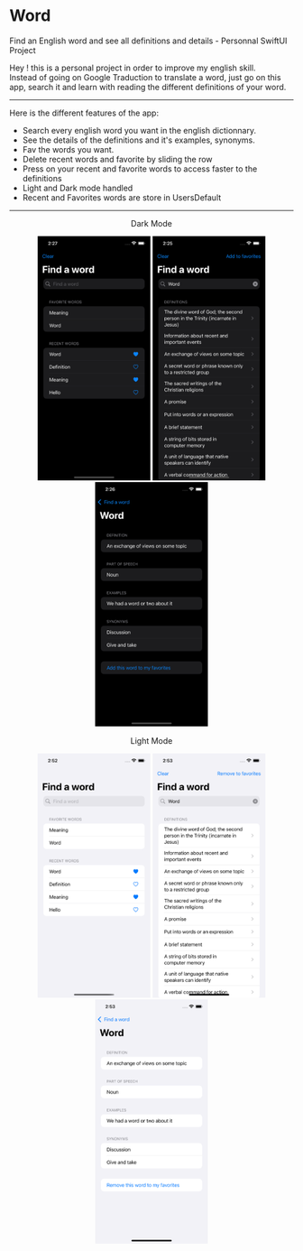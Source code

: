 # Word
Find an English word and see all definitions and details - Personnal SwiftUI Project

Hey ! this is a personal project in order to improve my english skill.\
Instead of going on Google Traduction to translate a word, just go on this app, search it and learn with reading the different definitions of your word.

---
Here is the different features of the app:
- Search every english word you want in the english dictionnary.
- See the details of the definitions and it's examples, synonyms.
- Fav the words you want.
- Delete recent words and favorite by sliding the row
- Press on your recent and favorite words to access faster to the definitions
- Light and Dark mode handled
- Recent and Favorites words are store in UsersDefault
---

<div align="center" padding-bottom="40px">
  <p>Dark Mode</p>
</div>
<div align="center">
  <img src="assets/home.png" width=200/>
  <img src="assets/definitions.png" width=200/>
  <img src="assets/details.png" width=200/>
</div>

<div align="center" padding-bottom="40px">
  <p>Light Mode</p>
</div>
<div align="center">
  <img src="assets/home-light.png" width=200/>
  <img src="assets/definitions-light.png" width=200/>
  <img src="assets/details-light.png" width=200/>
</div>
